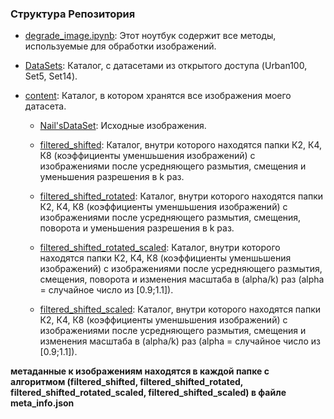 ### Структура Репозитория
- [degrade_image.ipynb](https://github.com/Hprimer/Increasing-Image-Resolution/blob/main/degrade_image.ipynb): Этот ноутбук содержит все методы, используемые для обработки изображений.

- [DataSets](https://github.com/Hprimer/Increasing-Image-Resolution/tree/main/DataSets): Каталог, c датасетами из открытого доступа (Urban100, Set5, Set14).

- [content](https://github.com/Hprimer/Increasing-Image-Resolution/tree/main/content): Каталог, в котором хранятся все изображения моего датасета.

  - [Nail'sDataSet](https://github.com/Hprimer/Increasing-Image-Resolution/tree/main/content/DIV2K): Исходные изображения.

  - [filtered_shifted](https://github.com/Hprimer/Increasing-Image-Resolution/tree/main/content/filtered_shifted): Каталог, внутри которого находятся папки К2, К4, К8 (коэффициенты уменшьшения изображений) с изображениями после усредняющего размытия, смещения и уменьшения разрешения в k раз.

  - [filtered_shifted_rotated](https://github.com/Hprimer/Increasing-Image-Resolution/tree/main/content/filtered_shifted_rotated): Каталог, внутри которого находятся папки К2, К4, К8 (коэффициенты уменшьшения изображений) с изображениями после усредняющего размытия, смещения, поворота и уменьшения разрешения в k раз.

  - [filtered_shifted_rotated_scaled](https://github.com/Hprimer/Increasing-Image-Resolution/tree/main/content/filtered_shifted_rotated_scaled): Каталог, внутри которого находятся папки К2, К4, К8 (коэффициенты уменшьшения изображений) с изображениями после усредняющего размытия, смещения, поворота и изменения масштаба в (alpha/k) раз (alpha = случайное число из [0.9;1.1]).

  - [filtered_shifted_scaled](https://github.com/Hprimer/Increasing-Image-Resolution/tree/main/content/filtered_shifted_scaled): Каталог, внутри которого находятся папки К2, К4, К8 (коэффициенты уменшьшения изображений) с изображениями после усредняющего размытия, смещения и изменения масштаба в (alpha/k) раз (alpha = случайное число из [0.9;1.1]).

**метаданные к изображениям находятся в каждой папке с алгоритмом (filtered_shifted, filtered_shifted_rotated, filtered_shifted_rotated_scaled, filtered_shifted_scaled) в файле meta_info.json**
